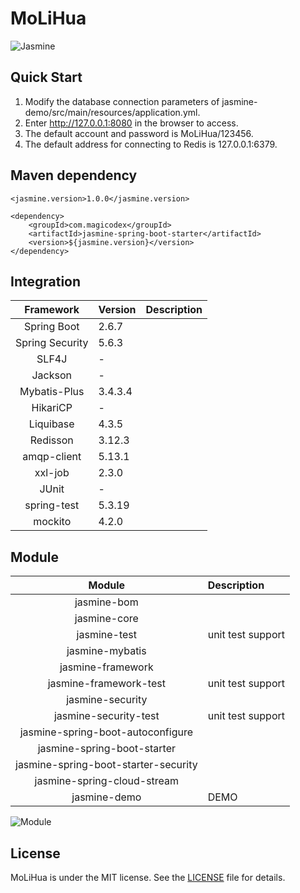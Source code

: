 # MoLiHua

![Jasmine](https://s3.bmp.ovh/imgs/2022/09/27/84641e2691bad544.png "Jasmine")

## Quick Start
1. Modify the database connection parameters of jasmine-demo/src/main/resources/application.yml.
2. Enter http://127.0.0.1:8080 in the browser to access.
3. The default account and password is MoLiHua/123456.
4. The default address for connecting to Redis is 127.0.0.1:6379.

## Maven dependency

```
<jasmine.version>1.0.0</jasmine.version>

<dependency>
    <groupId>com.magicodex</groupId>
    <artifactId>jasmine-spring-boot-starter</artifactId>
    <version>${jasmine.version}</version>
</dependency>
```

## Integration

| Framework | Version | Description |
| :----: | :---- | :---- |
| Spring Boot | 2.6.7 |  |
| Spring Security | 5.6.3 |  |
| SLF4J | - |  |
| Jackson | - |  |
| Mybatis-Plus | 3.4.3.4 |  |
| HikariCP | - |  |
| Liquibase | 4.3.5 |  |
| Redisson | 3.12.3 |  |
| amqp-client | 5.13.1 |  |
| xxl-job | 2.3.0 |  |
| JUnit | - |  |
| spring-test | 5.3.19 |  |
| mockito | 4.2.0 |  |

## Module

| Module | Description |
| :----: | :---- |
| jasmine-bom |  |
| jasmine-core |  |
| jasmine-test | unit test support |
| jasmine-mybatis |  |
| jasmine-framework |  |
| jasmine-framework-test | unit test support |
| jasmine-security |  |
| jasmine-security-test | unit test support |
| jasmine-spring-boot-autoconfigure |  |
| jasmine-spring-boot-starter |  |
| jasmine-spring-boot-starter-security |  |
| jasmine-spring-cloud-stream |  |
| jasmine-demo | DEMO |

![Module](https://s3.bmp.ovh/imgs/2023/03/13/9e2defcb591869cf.png "Module")

## License

MoLiHua is under the MIT license. 
See the [LICENSE](https://github.com/magicodex/MoLiHua/blob/main/LICENSE) file for details.